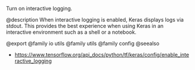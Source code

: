 Turn on interactive logging.

@description
When interactive logging is enabled, Keras displays logs via stdout.
This provides the best experience when using Keras in an interactive
environment such as a shell or a notebook.

@export
@family io utils
@family utils
@family config
@seealso
+ <https://www.tensorflow.org/api_docs/python/tf/keras/config/enable_interactive_logging>
